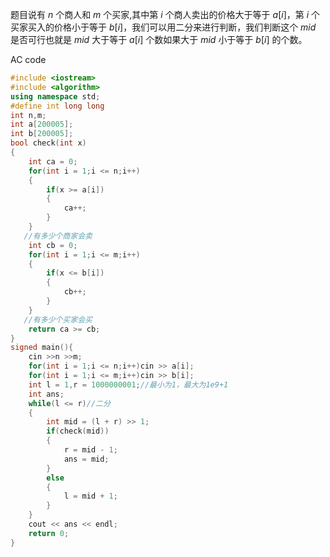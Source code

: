 题目说有 $n$ 个商人和 $m$ 个买家,其中第 $i$ 个商人卖出的价格大于等于 $a[i]$，第 $i$ 个买家买入的价格小于等于 $b[i]$，我们可以用二分来进行判断，我们判断这个 $mid$ 是否可行也就是 $mid$ 大于等于 $a[i]$ 个数如果大于 $mid$ 小于等于 $b[i]$ 的个数。

AC code
```cpp
#include <iostream>
#include <algorithm>
using namespace std;
#define int long long
int n,m;
int a[200005];
int b[200005];
bool check(int x)
{
	int ca = 0;
	for(int i = 1;i <= n;i++)
	{
		if(x >= a[i])
		{
			ca++;
		}
	}
   //有多少个商家会卖
	int cb = 0;
	for(int i = 1;i <= m;i++)
	{
		if(x <= b[i])
		{
			cb++;
		}
	}
   //有多少个买家会买
	return ca >= cb;
}
signed main(){
	cin >>n >>m;
	for(int i = 1;i <= n;i++)cin >> a[i];
	for(int i = 1;i <= m;i++)cin >> b[i];
	int l = 1,r = 1000000001;//最小为1，最大为1e9+1
	int ans;
	while(l <= r)//二分
	{
		int mid = (l + r) >> 1;
		if(check(mid))
		{
			r = mid - 1;
			ans = mid;
		}
		else
		{
			l = mid + 1;
		}
	}
	cout << ans << endl;
	return 0;
}
```